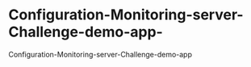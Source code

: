 # Configuration-Monitoring-server-Challenge-demo-app-
Configuration-Monitoring-server-Challenge-demo-app 
